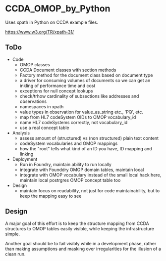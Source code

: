 # CCDA_OMOP_by_Python

Uses xpath in Python on CCDA example files.

https://www.w3.org/TR/xpath-31/ 


## ToDo
- Code
  - OMOP classes
  - CCDA Document classes with section methods
  - Factory method for the document class based on document type
  - a driver for consuming volumes of documents so we can get an inkling of performance time and cost
  - exceptions for null concept lookups
  - check/trhow cardinality of subsections like addresses and observations
  - namespaces in xpath 
  - value types in observation for value_as_string etc., 'PQ', etc.
  - map from HL7 codeSystem OIDs to OMOP vocabulary_id
  - name HL7 codeSystems correctly, not vocabulary_id 
  - use a real concept table
- Analysis
  - assess amount of <structuredBody> <entry> (structured)  vs <text> (non structured) plain text content
  - codeSystem vocabularies and OMOP mappings
  - how the "root" tells what kind of an ID you have, ID mapping and linking
- Deployment
  - Run in Foundry, maintain ability to run locally
  - integrate with Founddry OMOP domain tables, maintain local
  - integrate with OMOP vocabulary instead of the small local hack here, maintain local postrgres OMOP concept table too
- Design
  - maintain focus on readability, not just for code maintainability, but to keep the mapping easy to see


## Design
  A major goal of this effort is to keep the structure mapping from CCDA structures to OMOP tables easily visible, while keeping the infrastructure simple. 

  Another goal should be to fail visibly while in a development phase, rather than making assumptions and masking over irregularities for the illusion of a clean run.
